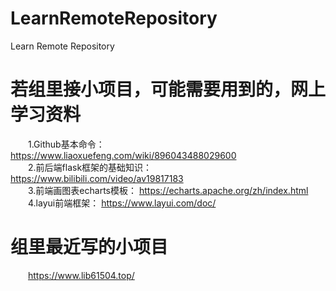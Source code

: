 # LearnRemoteRepository
Learn Remote Repository
# 若组里接小项目，可能需要用到的，网上学习资料
&emsp;&emsp;1.Github基本命令： https://www.liaoxuefeng.com/wiki/896043488029600<br>
&emsp;&emsp;2.前后端flask框架的基础知识： https://www.bilibili.com/video/av19817183<br>
&emsp;&emsp;3.前端画图表echarts模板： https://echarts.apache.org/zh/index.html<br>
&emsp;&emsp;4.layui前端框架： https://www.layui.com/doc/ 
# 组里最近写的小项目
&emsp;&emsp;https://www.lib61504.top/

